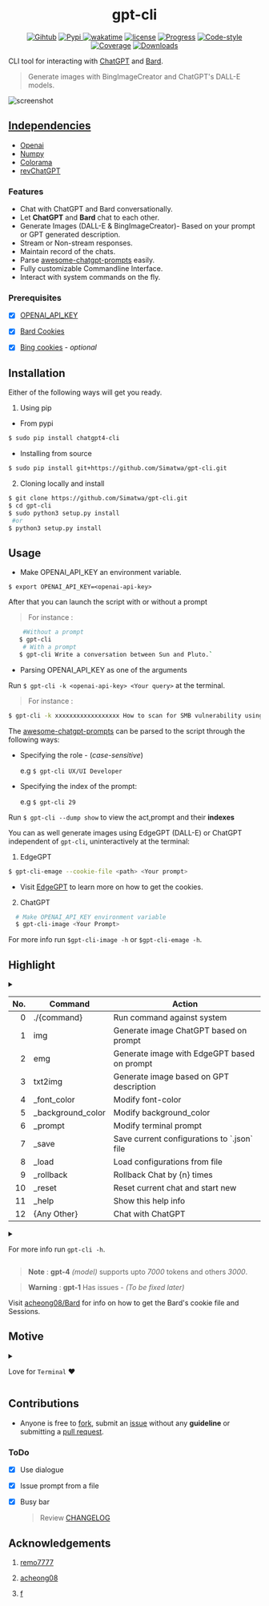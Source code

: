 <h1 align="center">gpt-cli</h1>
<p align="center">
<a href="https://github.com/Simatwa/gpt-cli"><img src="https://img.shields.io/static/v1?logo=Github&label=Github&message=Passing&color=lime" alt="Gihtub"/></a>
<a href="https://pypi.org/project/chatgpt4-cli/"><img src="https://img.shields.io/static/v1?label=Pypi&message=v1.5.3&color=green&logo=pypi" alt="Pypi"/>
<a href="https://wakatime.com/badge/github/Simatwa/gpt-cli"><img src="https://wakatime.com/badge/github/Simatwa/gpt-cli.svg" alt="wakatime"/></a>
<a href="#"><img src="https://img.shields.io/static/v1?label=License&message=MIT&color=green&logo=MIT" alt="license"/></a>
<a href="#"><img src="https://img.shields.io/static/v1?label=Development&message=Beta&color=Orange&logo=progress" alt="Progress"/></a>
<a href="#"><img src="https://img.shields.io/static/v1?label=Code Style&message=Black&color=black&logo=Black" alt="Code-style"/></a>
<a href="#"><img src="https://img.shields.io/static/v1?label=Coverage&message=80%&color=green" alt="Coverage"/></a>
<a href="https://pepy.tech/project/chatgpt4-cli"><img src="https://static.pepy.tech/badge/chatgpt4-cli" alt="Downloads"/></a>
</p>

CLI tool for interacting with [ChatGPT](https://openai.com) and [Bard](https://bard.google.com).
> Generate images with BingImageCreator and ChatGPT's DALL-E models.

![screenshot](https://github.com/Simatwa/gpt-cli/raw/main/assets/Screenshot1.png)

## [Independencies](requirements.txt)

* [Openai](https://github.com/openai/openai-python)
* [Numpy](https://github.com/numpy/numpy)
* [Colorama](https://github.com/tartley/colorama)
* [revChatGPT](https://github.com/acheong08/ChatGPT)

### Features

- Chat with ChatGPT and Bard conversationally.
- Let **ChatGPT** and **Bard** chat to each other.
- Generate Images (DALL-E & BingImageCreator)- Based on your prompt or GPT generated description.
- Stream or Non-stream responses.
- Maintain record of the chats.
- Parse [awesome-chatgpt-prompts](https://github.com/f/awesome-chatgpt-prompts) easily.
- Fully customizable Commandline Interface.
- Interact with system commands on the fly.

### Prerequisites

- [x] [OPENAI_API_KEY](https://platform.openai.com/account/api-keys)

- [x] [Bard Cookies](https://bard.google.com)

- [x] [Bing cookies](https://bing.com) - *optional*

## Installation

Either of the following ways will get you ready.

1. Using pip
- From pypi

```sh
$ sudo pip install chatgpt4-cli
```

- Installing from source
 
 ```sh
 $ sudo pip install git+https://github.com/Simatwa/gpt-cli.git
 ```

2. Cloning locally and install

```sh
$ git clone https://github.com/Simatwa/gpt-cli.git
$ cd gpt-cli
$ sudo python3 setup.py install
 #or
$ python3 setup.py install
```

## Usage 

- Make OPENAI_API_KEY an environment variable.

`$ export OPENAI_API_KEY=<openai-api-key>`

After that you can launch the script with or without a prompt

> For instance :
```sh 
    #Without a prompt
   $ gpt-cli 
    # With a prompt 
   $ gpt-cli Write a conversation between Sun and Pluto.`
```

- Parsing OPENAI_API_KEY as one of the arguments

Run `$ gpt-cli -k <openai-api-key> <Your query>` at the terminal.

> For instance :

```sh
$ gpt-cli -k xxxxxxxxxxxxxxxxxx How to scan for SMB vulnerability using NMAP?
```

The [awesome-chatgpt-prompts](https://github.com/f/awesome-chatgpt-prompts) can be parsed to the script through the following ways:

- Specifying the role - (*case-sensitive*)

    e.g `$ gpt-cli UX/UI Developer`

- Specifying the index of the prompt:

    e.g `$ gpt-cli 29`

Run `$ gpt-cli --dump show` to view the act,prompt and their **indexes**

You can as well generate images using EdgeGPT (DALL-E) or ChatGPT independent of `gpt-cli`, uninteractively at the terminal:

1. EdgeGPT 

```sh
$ gpt-cli-emage --cookie-file <path> <Your prompt>
```  
- Visit [EdgeGPT](https://github.com/acheong08/EdgeGPT#requirements) to learn more on how to get the cookies.

2. ChatGPT 

```sh
  # Make OPENAI_API_KEY environment variable
  $ gpt-cli-image <Your Prompt>
```

For more info run `$gpt-cli-image -h` or `$gpt-cli-emage -h`.

## Highlight
<details>
<summary>
<table>
<thead>
<tr><th style="text-align: right;">  No.</th><th>Command          </th><th>Action                                     </th></tr>
</thead>
<tbody>
<tr><td style="text-align: right;">    0</td><td>./{command}      </td><td>Run command against system                 </td></tr>
<tr><td style="text-align: right;">    1</td><td>img              </td><td>Generate image ChatGPT based on prompt     </td></tr>
<tr><td style="text-align: right;">    2</td><td>emg              </td><td>Generate image with EdgeGPT based on prompt</td></tr>
<tr><td style="text-align: right;">    3</td><td>txt2img          </td><td>Generate image based on GPT description    </td></tr>
<tr><td style="text-align: right;">    4</td><td>_font_color      </td><td>Modify font-color                          </td></tr>
<tr><td style="text-align: right;">    5</td><td>_background_color</td><td>Modify background_color                    </td></tr>
<tr><td style="text-align: right;">    6</td><td>_prompt          </td><td>Modify terminal prompt                     </td></tr>
<tr><td style="text-align: right;">    7</td><td>_save            </td><td>Save current configurations to `.json` file</td></tr>
<tr><td style="text-align: right;">    8</td><td>_load            </td><td>Load configurations from file              </td></tr>
<tr><td style="text-align: right;">    9</td><td>_rollback        </td><td>Rollback Chat by {n} times                 </td></tr>
<tr><td style="text-align: right;">   10</td><td>_reset           </td><td>Reset current chat and start new           </td></tr>
<tr><td style="text-align: right;">   11</td><td>_help            </td><td>Show this help info                        </td></tr>
<tr><td style="text-align: right;">   12</td><td>{Any Other}      </td><td>Chat with ChatGPT                          </td></tr>
</tbody>
</table>
</summary>

1.img : Text-to-Image converter - ChatGPT
 - e.g ```img Toddler cartoon coding in Python```

2.emg : Text-to-Image converter - EdgeGPT
 - e.g ```emg Toddler cartoon coding in Python```

3.txt2img : Generate image based on GPT description
 - e.g ```txt2img Describe phenotype anatomy of ancient dinosaurs```

4._font_color : modifies font-color
 - e.g ```font_color input red```

5._background_color : modifies background_color
 - e.g ```background_color cyan```

6._prompt : Modify CMD prompt
 - e.g ```prompt ┌─[Smartwa@GPT-CLI]─(%H:%M:%S)```

7._load : Load configurations from the json file
 - e.g ```load DAN.json```

8._save : Save the current Chat Configurations
 - e.g ```save DAN.json```

9._rollback : Rollback the Chat by the {n} time(s)
 - e.g ```_rollback 2```

10._reset : Reset current chat and start new
 - e.g ```_reset Chat as if you are a 10 year old child```

11.bard : Specifies to use bard GPT
 - e.g ```bard Explain the composite concept in business```

12.gpt4 : Specifies to use ChatGPT in case `--bard` was made default
 - e.g ```gpt4 How do you make?```

13._help : Show this help info

* Use  `./` (fullstop and forward slash) to interact with **system commands**
 - e.g ```./ifconfig```

 * Use `_botchat` to let the 2 GPTs chat to each other

> **Note** You can further specify the GPT to be used by appending `--gpt4` or `--bard` in the prompt.

* Use *{{f.text-filename}}* to issue prompt contained in the 'text-filename'

</details>

<details>

<summary>

For more info run `gpt-cli -h`.

</summary>

```
╭─────────────────────────────── gpt-cli v1.5.3 ───────────────────────────────╮
│                                                                              │
│             Repo : https://github.com/Simatwa/gpt-cli                        │
│             By   : Smartwa Caleb                                             │
╰──────────────────────────────────────────────────────────────────────────────╯
usage: gpt-cli [-h] [-v] [-m gpt-3.5-turbo|gpt-4|gpt-4-32k] [-t [0.1-1]]
               [-mt [1-7000]] [-tp [0.1-1]] [-f [0.1-2]] [-p [0.1-2]] [-k KEY]
               [-kp path] [-ic [cyan|green|yellow|red]]
               [-oc [cyan|green|yellow|red]] [-bc [blue,magenta,black,reset]]
               [-pc [cyan|green|yellow|red]] [--prompt [SETTINGS ...]]
               [-tm value] [-pr PROXY] [-rc value] [-g 1,4] [-sp [text ...]]
               [-fp path] [-o path] [-pp prefix] [-rp prefix]
               [-dm keys|values|show|{fnm}] [-dl symbol] [-cf path] [-bk KEY]
               [-bkp PATH] [-bcf PATH] [-si TIME] [-spin 1|2]
               [--disable-stream] [--new-record] [--disable-recording]
               [--zero-show] [--bard] [--markdown] [--update] [--sudo]
               [message ...]

Interact with ChatGPT and Bard at the terminal.

positional arguments:
  message               Message to be send.

options:
  -h, --help            show this help message and exit
  -v, --version         show program's version number and exit
  -m gpt-3.5-turbo|gpt-4|gpt-4-32k, --model gpt-3.5-turbo|gpt-4|gpt-4-32k
                        ChatGPT model to be used
  -t [0.1-1], --temperature [0.1-1]
                        Charge of the generated text's randomness
  -mt [1-7000], --max-tokens [1-7000]
                        Maximum number of tokens to be generated upon
                        completion
  -tp [0.1-1], --top-p [0.1-1]
                        Sampling threshold during inference time
  -f [0.1-2], --frequency-penalty [0.1-2]
                        Chances of word being repeated
  -p [0.1-2], --presence-frequency [0.1-2]
                        Chances of topic being repeated
  -k KEY, --key KEY     OPENAI-API-KEY
  -kp path, --key-path path
                        Path to text-file containing GPT-api key
  -ic [cyan|green|yellow|red], --input-color [cyan|green|yellow|red]
                        Font color for inputs
  -oc [cyan|green|yellow|red], --output-color [cyan|green|yellow|red]
                        Font color for outputs
  -bc [blue,magenta,black,reset], --background-color [blue,magenta,black,reset]
                        Console's background-color
  -pc [cyan|green|yellow|red], --prompt-color [cyan|green|yellow|red]
                        Prompt's display color
  --prompt [SETTINGS ...]
                        Customizes the prompt display
  -tm value, --timeout value
                        Request timeout while making request - (Soon)
  -pr PROXY, --proxy PROXY
                        Pivot request through this proxy
  -rc value, --reply-count value
                        Number of responses to be received
  -g 1,4, --gpt 1,4     ChatGPT version to be used
  -sp [text ...], --system-prompt [text ...]
                        Text to train ChatGPT at the start
  -fp path, --file-path path
                        Path to .csv file containing role and prompt -
                        [act,prompt]
  -o path, --output path
                        Filepath for saving the chats - default
                        [/home/smartwa/git/gpt-cli/.chatgpt-history.txt]
  -pp prefix, --prompt-prefix prefix
                        Text to append before saving each prompt - default
                        [>>> timestamp]
  -rp prefix, --response-prefix prefix
                        Text to append before saving each response - default
                        [None]
  -dm keys|values|show|{fnm}, --dump keys|values|show|{fnm}
                        Stdout [keys,values]; Save all prompts in json format
                        to a file
  -dl symbol, --delimiter symbol
                        Delimeter for the .CSV file - [act,prompt]
  -cf path, --cookie-file path
                        Path to Bing's cookies - for Edge Image Generation
  -bk KEY, --bard-key KEY
                        Bard's session value
  -bkp PATH, --bard-key-path PATH
                        Path to Bard's key path
  -bcf PATH, --bard-cookie-file PATH
                        Path to Bard's cookie file
  -si TIME, --stream-interval TIME
                        Interval for printing responses in (s)
  -spin 1|2, --spinner 1|2
                        Busy bar indicator
  --disable-stream      Specifies not to stream responses from ChatGPT
  --new-record          Override previous chats under the filepath
  --disable-recording   Disable saving prompts and responses
  --zero-show           Specifies not to stdout prompt of the act parsed
  --bard                Make Bard the default GPT
  --markdown            Stdout responses in markdown-format - disables
                        streaming
  --update              Download latest prompts - [awesome-chatgpt-prompts]
  --sudo                Run commands against system with sudo privileges

```

</details>

> **Note** : **gpt-4** *(model)* supports upto *7000* tokens and others *3000*.

> **Warning** : **gpt-1**  Has issues - *(To be fixed later)*

Visit [acheong08/Bard](https://github.com/acheong08/Bard) for info on how to get the Bard's cookie file and Sessions.

## Motive

<details>

<summary>

Love for `Terminal` ❤️

</summary>

As a `terminal guy` I used to find it uncomfortable to keep shifting from one window to next in order to access ChatGPT even after trying out the [gpt-login](https://github.com/Simatwa/gpt-login), the rest is [here.](https://github.com/Simatwa/gpt-cli)
</details>

## Contributions

- Anyone is free to [fork](https://github.com/Simatwa/gpt-cli/fork), submit an [issue](https://github.com/Simatwa/gpt-cli/issues) without any **guideline** or submitting a [pull request](https://github.com/Simatwa/gpt-cli/pulls).

### ToDo

- [x] Use dialogue
- [x] Issue prompt from a file
- [x] Busy bar

  > Review [CHANGELOG](https://github.com/Simatwa/gpt-cli/blob/main/CHANGELOG.md)

## Acknowledgements

1. [remo7777](https://github.com/remo7777/T-Header)

2. [acheong08](https://github.com/acheong08/ChatGPT)

3. [f](https://github.com/f/awesome-chatgpt-prompts)
